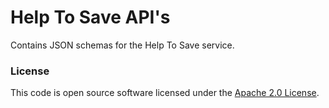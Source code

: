 
# Help To Save API's

Contains JSON schemas for the Help To Save service.

### License

This code is open source software licensed under the [Apache 2.0 License]("http://www.apache.org/licenses/LICENSE-2.0.html").
    
